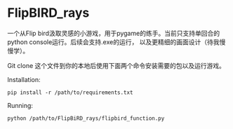 # FlipBIRD_rays


一个从Flip bird汲取灵感的小游戏，用于pygame的练手。当前只支持单回合的python console运行。后续会支持.exe的运行，
以及更精细的画面设计（待我慢慢学）。

Git clone 这个文件到你的本地后使用下面两个命令安装需要的包以及运行游戏。


Installation:

    pip install -r /path/to/requirements.txt

Running:

    python /path/to/FlipBiRD_rays/flipbird_function.py


